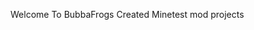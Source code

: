 Welcome To BubbaFrogs Created Minetest mod projects                                                                                               
<!---
BubbaFrog/BubbaFrog is a ✨ special ✨ repository because its `README.md` (this file) appears on your GitHub profile.
You can click the Preview link to take a look at your changes.
--->
